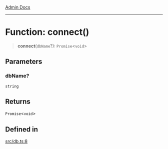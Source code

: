 [Admin Docs](/)

***

# Function: connect()

> **connect**(`dbName`?): `Promise`\<`void`\>

## Parameters

### dbName?

`string`

## Returns

`Promise`\<`void`\>

## Defined in

[src/db.ts:8](https://github.com/Suyash878/talawa-api/blob/cfd688207611ba245c99edd8dbaccb2cdbf6a043/src/db.ts#L8)
